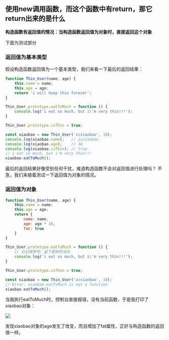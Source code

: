 ## 使用new调用函数，而这个函数中有return，那它return出来的是什么

**构造函数有返回值的情况：当构造函数返回值为对象时，直接返回这个对象**

下面为测试部分
### 返回值为基本类型
假设构造函数返回值为一个基本类型，我们来看一下最后的返回结果：
```js
function Thin_User(name, age) {
    this.name = name;
    this.age = age;
    return 'i will keep thin forever';
}

Thin_User.prototype.eatToMuch = function () {
    console.log('i eat so much, but i\'m very thin!!!');
}

Thin_User.prototype.isThin = true;

const xiaobao = new Thin_User('zcxiaobao', 18);
console.log(xiaobao.name);   // zcxiaobao
console.log(xiaobao.age);    // 18
console.log(xiaobao.isThin); // true
// i eat so much, but i'm very thin!!!
xiaobao.eatToMuch(); 
```
最后的返回结果好像受到任何干扰，难道构造函数不会对返回值进行处理吗？
不急，我们来接着测试一下返回值为对象的情况。
### 返回值为对象
```js
function Thin_User(name, age) {
    this.name = name;
    this.age = age;
    return {
        name: name,
        age: age * 10,
        fat: true
    }
}

Thin_User.prototype.eatToMuch = function () {
    // 白日做梦吧，留下肥胖的泪水
    console.log('i eat so much, but i\'m very thin!!!');
}

Thin_User.prototype.isThin = true;

const xiaobao = new Thin_User('zcxiaobao', 18);
// Error: xiaobao.eatToMuch is not a function
xiaobao.eatToMuch();
```
当我执行eatToMuch时，控制台直接报错，没有当前函数，于是我打印了xiaobao对象：

![](https://p3-juejin.byteimg.com/tos-cn-i-k3u1fbpfcp/fe2e8b6bd0f6443389fdd8173ed97a7b~tplv-k3u1fbpfcp-watermark.awebp)

发现xiaobao对象的age发生了改变，而且增加了fat属性，正好与构造函数的返回值一样。

